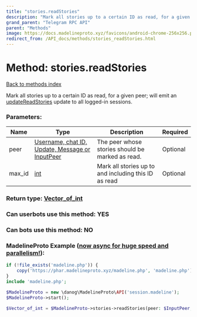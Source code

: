 ```yaml
---
title: "stories.readStories"
description: "Mark all stories up to a certain ID as read, for a given peer; will emit an [updateReadStories](../constructors/updateReadStories.html) update to all logged-in sessions."
grand_parent: "Telegram RPC API"
parent: "Methods"
image: https://docs.madelineproto.xyz/favicons/android-chrome-256x256.png
redirect_from: /API_docs/methods/stories_readStories.html
---
```

# Method: stories.readStories
[Back to methods index](index.html)



Mark all stories up to a certain ID as read, for a given peer; will emit an [updateReadStories](../constructors/updateReadStories.html) update to all logged-in sessions.

### Parameters:

| Name     |    Type       | Description | Required |
|----------|---------------|-------------|----------|
|peer|[Username, chat ID, Update, Message or InputPeer](/API_docs/types/InputPeer.html) | The peer whose stories should be marked as read. | Optional|
|max\_id|[int](/API_docs/types/int.html) | Mark all stories up to and including this ID as read | Optional|


### Return type: [Vector\_of\_int](/API_docs/types/int.html)

### Can userbots use this method: **YES**

### Can bots use this method: **NO**


### MadelineProto Example ([now async for huge speed and parallelism!](https://docs.madelineproto.xyz/docs/ASYNC.html)):


```php
if (!file_exists('madeline.php')) {
    copy('https://phar.madelineproto.xyz/madeline.php', 'madeline.php');
}
include 'madeline.php';

$MadelineProto = new \danog\MadelineProto\API('session.madeline');
$MadelineProto->start();

$Vector_of_int = $MadelineProto->stories->readStories(peer: $InputPeer, max_id: $int, );
```

